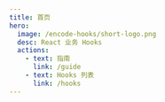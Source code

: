 ```yaml
---
title: 首页
hero:
  image: /encode-hooks/short-logo.png
  desc: React 业务 Hooks
  actions:
    - text: 指南
      link: /guide
    - text: Hooks 列表
      link: /hooks
---
```

